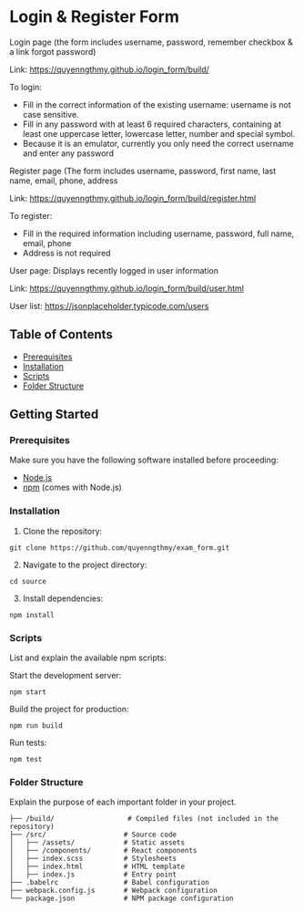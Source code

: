 # Login & Register Form

Login page (the form includes username, password, remember checkbox & a link forgot password)

Link: https://quyenngthmy.github.io/login_form/build/

To login:
- Fill in the correct information of the existing username: username is not case sensitive.
- Fill in any password with at least 6 required characters, containing at least one uppercase letter, lowercase letter, number and special symbol.
- Because it is an emulator, currently you only need the correct username and enter any password
  
Register page (The form includes username, password, first name, last name, email, phone, address 

Link: https://quyenngthmy.github.io/login_form/build/register.html

To register:
- Fill in the required information including username, password, full name, email, phone
- Address is not required

User page: Displays recently logged in user information

Link: https://quyenngthmy.github.io/login_form/build/user.html

User list: https://jsonplaceholder.typicode.com/users

## Table of Contents

- [Prerequisites](#prerequisites)
- [Installation](#installation)
- [Scripts](#scripts)
- [Folder Structure](#folder-structure)

## Getting Started

### Prerequisites

Make sure you have the following software installed before proceeding:

- [Node.js](https://nodejs.org/)
- [npm](https://www.npmjs.com/) (comes with Node.js)

### Installation

1. Clone the repository:
```
git clone https://github.com/quyenngthmy/exam_form.git
```
2. Navigate to the project directory:
```
cd source
```
3. Install dependencies:
```
npm install
```

### Scripts
List and explain the available npm scripts:

Start the development server:
```
npm start
```
Build the project for production:
```
npm run build
```
Run tests:
```
npm test
```
### Folder Structure
Explain the purpose of each important folder in your project.
```
├── /build/                  # Compiled files (not included in the repository)
├── /src/                   # Source code
│   ├── /assets/            # Static assets
│   ├── /components/        # React components
│   ├── index.scss          # Stylesheets
│   ├── index.html          # HTML template
│   ├── index.js            # Entry point
├── .babelrc                # Babel configuration
├── webpack.config.js       # Webpack configuration
└── package.json            # NPM package configuration
```
